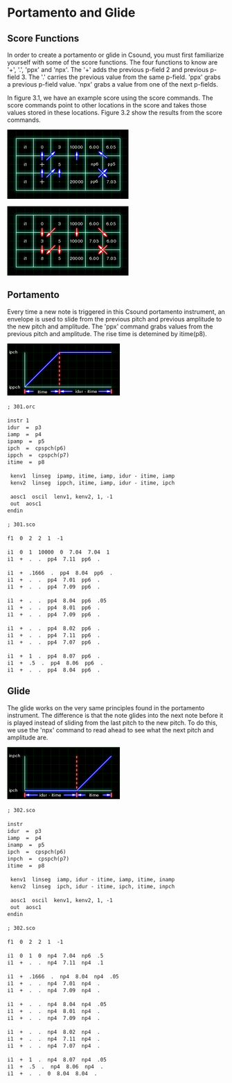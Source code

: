 # Portamento and Glide

## Score Functions

In order to create a portamento or glide in Csound, you must first familiarize yourself with some of the score functions. The four functions to know are '+', '.', 'ppx' and 'npx'. The '+' adds the previous p-field 2 and previous p-field 3. The '.' carries the previous value from the same p-field. 'ppx' grabs a previous p-field value. 'npx' grabs a value from one of the next p-fields.

In figure 3.1, we have an example score using the score commands. The score commands point to other locations in the score and takes those values stored in these locations. Figure 3.2 show the results from the score commands.

![x](images/301.gif)

![x](images/302.gif)

## Portamento

Every time a new note is triggered in this Csound portamento instrument, an envelope is used to slide from the previous pitch and previous amplitude to the new pitch and amplitude. The 'ppx' command grabs values from the previous pitch and amplitude. The rise time is detemined by itime(p8).

![x](images/303.gif)

```csound
; 301.orc

instr 1
idur  =  p3
iamp  =  p4
ipamp  =  p5
ipch  =  cpspch(p6)
ippch  =  cpspch(p7)
itime  =  p8

 kenv1  linseg  ipamp, itime, iamp, idur - itime, iamp
 kenv2  linseg  ippch, itime, iamp, idur - itime, ipch

 aosc1  oscil  lenv1, kenv2, 1, -1
 out  aosc1
endin

; 301.sco

f1  0  2  2  1  -1

i1  0  1  10000  0  7.04  7.04  1
i1  +  .  .  pp4  7.11  pp6  .

i1  +  .1666  .  pp4  8.04  pp6  .
i1  +  .  .  pp4  7.01  pp6  .
i1  +  .  .  pp4  7.09  pp6  .

i1  +  .  .  pp4  8.04  pp6  .05
i1  +  .  .  pp4  8.01  pp6  .
i1  +  .  .  pp4  7.09  pp6  .

i1  +  .  .  pp4  8.02  pp6  .
i1  +  .  .  pp4  7.11  pp6  .
i1  +  .  .  pp4  7.07  pp6  .

i1  +  1  .  pp4  8.07  pp6  .
i1  +  .5  .  pp4  8.06  pp6  .
i1  +  .  .  pp4  8.04  pp6  .
```

## Glide

The glide works on the very same principles found in the portamento instrument. The difference is that the note glides into the next note before it is played instead of sliding from the last pitch to the new pitch. To do this, we use the 'npx' command to read ahead to see what the next pitch and amplitude are.

![x](images/304.gif)

```csound
; 302.sco

instr
idur  =  p3
iamp  =  p4
inamp  =  p5
ipch  =  cpspch(p6)
inpch  =  cpspch(p7)
itime  =  p8

 kenv1  linseg  iamp, idur - itime, iamp, itime, inamp
 kenv2  linseg  ipch, idur - itime, ipch, itime, inpch

 aosc1  oscil  kenv1, kenv2, 1, -1
 out  aosc1
endin

; 302.sco

f1  0  2  2  1  -1

i1  0  1  0  np4  7.04  np6  .5
i1  +  .  .  np4  7.11  np4  .1

i1  +  .1666  .  np4  8.04  np4  .05
i1  +  .  .  np4  7.01  np4  .
i1  +  .  .  np4  7.09  np4  .

i1  +  .  .  np4  8.04  np4  .05
i1  +  .  .  np4  8.01  np4  .
i1  +  .  .  np4  7.09  np4  .

i1  +  .  .  np4  8.02  np4  .
i1  +  .  .  np4  7.11  np4  .
i1  +  .  .  np4  7.07  np4  .

i1  +  1  .  np4  8.07  np4  .05
i1  +  .5  .  np4  8.06  np4  .
i1  +  .  .  0  8.04  8.04  .
```
